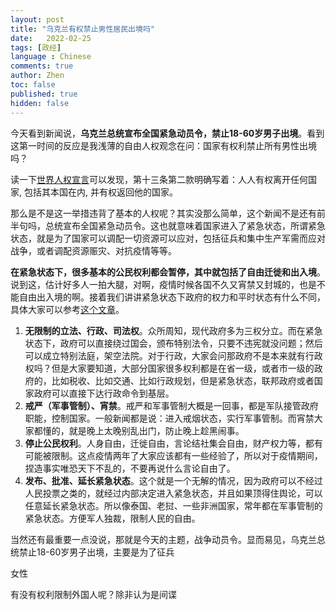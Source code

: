 ```yaml
---
layout: post
title: "乌克兰有权禁止男性居民出境吗"
date:   2022-02-25
tags: [政经]
language : Chinese
comments: true
author: Zhen
toc: false
published: true
hidden: false
---
```

今天看到新闻说，**乌克兰总统宣布全国紧急动员令，禁止18-60岁男子出境**。看到这第一时间的反应是我浅薄的自由人权观念在问：国家有权利禁止所有男性出境吗？

读一下[世界人权宣言](https://www.ohchr.org/EN/UDHR/Documents/UDHR_Translations/chn.pdf)可以发现，第十三条第二款明确写着：人人有权离开任何国家, 包括其本国在内, 并有权返回他的国家。

那么是不是这一举措违背了基本的人权呢？其实没那么简单，这个新闻不是还有前半句吗，总统宣布全国紧急动员令。这也就意味着国家进入了紧急状态，所谓紧急状态，就是为了国家可以调配一切资源可以应对，包括征兵和集中生产军需而应对战争，或者调配资源赈灾、对抗疫情等等。

**在紧急状态下，很多基本的公民权利都会暂停，其中就包括了自由迁徙和出入境**。说到这，估计好多人一拍大腿，对啊，疫情时候各国不久又宵禁又封城的，也是不能自由出入境的啊。接着我们讲讲紧急状态下政府的权力和平时状态有什么不同，具体大家可以参考[这个文章](http://www.faxueyanjiu.net/Admin/UploadFile/publish_article/2004/2/20040201.pdf)。

 1. **无限制的立法、行政、司法权**。众所周知，现代政府多为三权分立。而在紧急状态下，政府可以直接绕过国会，颁布特别法令，只要不违宪就没问题；然后可以成立特别法庭，架空法院。对于行政，大家会问那政府不是本来就有行政权吗？但是大家要知道，大部分国家很多权利都是在省一级，或者市一级的政府的，比如税收、比如交通、比如行政规划，但是紧急状态，联邦政府或者国家政府可以直接下达行政命令到基层。
 2. **戒严（军事管制）、宵禁**。戒严和军事管制大概是一回事，都是军队接管政府职能，控制国家。一般新闻都是说：进入戒烟状态，实行军事管制。而宵禁大家都懂的，就是晚上太晚别乱出门，防止晚上趁黑闹事。
 3. **停止公民权利**。人身自由，迁徙自由，言论结社集会自由，财产权力等，都有可能被限制。这点疫情两年了大家应该都有一些经验了，所以对于疫情期间，捏造事实唯恐天下不乱的，不要再说什么言论自由了。
 4. **发布、批准、延长紧急状态**。这个就是一个无解的情况，因为政府可以不经过人民投票之类的，就经过内部决定进入紧急状态，并且如果顶得住舆论，可以任意延长紧急状态。所以像泰国、老挝、一些非洲国家，常年都在军事管制的紧急状态。方便军人独裁，限制人民的自由。

当然还有最重要一点没说，那就是今天的主题，战争动员令。显而易见，乌克兰总统禁止18-60岁男子出境，主要是为了征兵


女性

有没有权利限制外国人呢？除非认为是间谍
<!--stackedit_data:
eyJoaXN0b3J5IjpbLTExMDQzNjQ4NywtMTIzMDc3Mzk5OSwtNT
M4NDM4ODk3LC0zMTgwNjk2NjldfQ==
-->